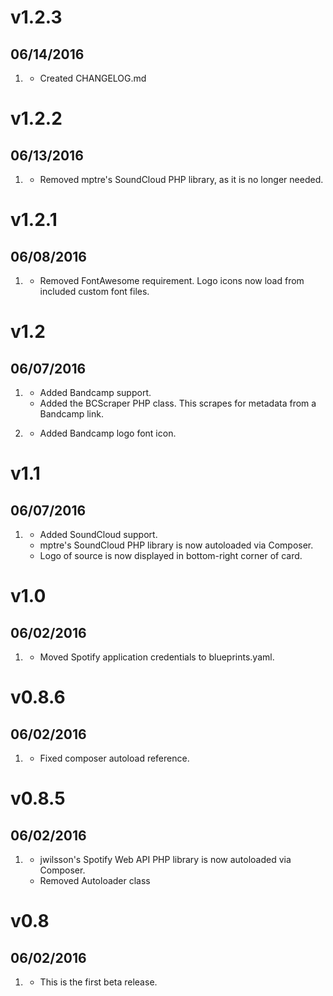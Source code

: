 # v1.2.3
## 06/14/2016

1. [](#improved)
    * Created CHANGELOG.md

# v1.2.2
## 06/13/2016

1. [](#improved)
    * Removed mptre's SoundCloud PHP library, as it is no longer needed.

# v1.2.1
## 06/08/2016 

1. [](#improved)
    * Removed FontAwesome requirement. Logo icons now load from included custom font files.

# v1.2
## 06/07/2016

1. [](#new)
    * Added Bandcamp support.
    * Added the BCScraper PHP class. This scrapes for metadata from a Bandcamp link.

2. [](!improved)
    * Added Bandcamp logo font icon.

# v1.1
## 06/07/2016

1. [](#new)
    * Added SoundCloud support.
    * mptre's SoundCloud PHP library is now autoloaded via Composer.
    * Logo of source is now displayed in bottom-right corner of card.

# v1.0
## 06/02/2016

1. [](#improved)
    * Moved Spotify application credentials to blueprints.yaml.

# v0.8.6
## 06/02/2016

1. [](#bugfix)
    * Fixed composer autoload reference.

# v0.8.5
## 06/02/2016

1. [](#improved)
    * jwilsson's Spotify Web API PHP library is now autoloaded via Composer.
    * Removed Autoloader class

# v0.8
## 06/02/2016

1. [](#new)
    * This is the first beta release.
